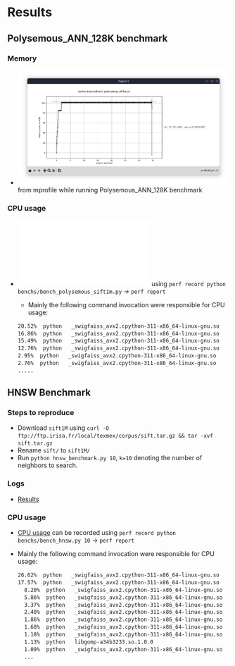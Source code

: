 # Results

## Polysemous_ANN_128K benchmark

### Memory

- ![memory consumption](results/memory_consumption.png) from mprofile while running Polysemous_ANN_128K benchmark

### CPU usage

- ![CPU usage](results/cpu_usage.txt) using `perf record python benchs/bench_polysemous_sift1m.py` -> `perf report`
  - Mainly the following command invocation were responsible for CPU usage:
  
  ```sh
  20.52%  python   _swigfaiss_avx2.cpython-311-x86_64-linux-gnu.so    [.] 0x00000000005ee040
  16.86%  python   _swigfaiss_avx2.cpython-311-x86_64-linux-gnu.so    [.] 0x00000000005ee06f
  15.49%  python   _swigfaiss_avx2.cpython-311-x86_64-linux-gnu.so    [.] 0x00000000005ee047
  12.76%  python   _swigfaiss_avx2.cpython-311-x86_64-linux-gnu.so    [.] 0x00000000005ee08d
  2.95%  python   _swigfaiss_avx2.cpython-311-x86_64-linux-gnu.so    [.] 0x00000000005ee0a4
  2.76%  python   _swigfaiss_avx2.cpython-311-x86_64-linux-gnu.so    [.] 0x00000000005ee09f
  .....
  ```

## HNSW Benchmark

### Steps to reproduce

- Download `sift1M` using `curl -O ftp://ftp.irisa.fr/local/texmex/corpus/sift.tar.gz && tar -xvf sift.tar.gz`
- Rename `sift/` to `sift1M/`
- Run `python hnsw_benchmark.py 10`, `k=10` denoting the number of neighbors to search.

### Logs

- [Results](./results/hnsw_benchmark_k10.txt)

### CPU usage

- [CPU usage](results/hnsw_benchmark_cpu_usage.txt) can be recorded using `perf record python benchs/bench_hnsw.py 10` -> `perf report`
- Mainly the following command invocation were responsible for CPU usage:
  
  ```sh
  26.62%  python   _swigfaiss_avx2.cpython-311-x86_64-linux-gnu.so    [.] 0x000000000070bcb1
  17.57%  python   _swigfaiss_avx2.cpython-311-x86_64-linux-gnu.so    [.] 0x00000000005e4820
    8.20%  python   _swigfaiss_avx2.cpython-311-x86_64-linux-gnu.so    [.] 0x000000000070bdda
    5.86%  python   _swigfaiss_avx2.cpython-311-x86_64-linux-gnu.so    [.] 0x000000000070bd28
    3.37%  python   _swigfaiss_avx2.cpython-311-x86_64-linux-gnu.so    [.] 0x000000000070bcd7
    2.40%  python   _swigfaiss_avx2.cpython-311-x86_64-linux-gnu.so    [.] 0x000000000070bd78
    1.86%  python   _swigfaiss_avx2.cpython-311-x86_64-linux-gnu.so    [.] 0x00000000005e4800
    1.68%  python   _swigfaiss_avx2.cpython-311-x86_64-linux-gnu.so    [.] 0x000000000070bcac
    1.18%  python   _swigfaiss_avx2.cpython-311-x86_64-linux-gnu.so    [.] 0x00000000005e47c4
    1.13%  python   libgomp-a34b3233.so.1.0.0                          [.] omp_set_lock
    1.09%  python   _swigfaiss_avx2.cpython-311-x86_64-linux-gnu.so    [.] 0x00000000005e4883
    ...
  ```
